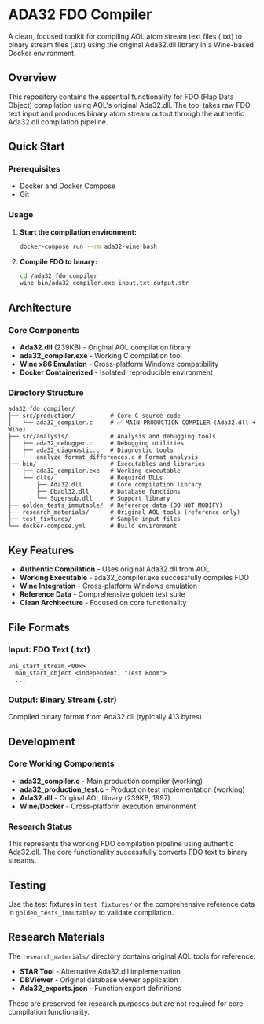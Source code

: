 # ADA32 FDO Compiler

A clean, focused toolkit for compiling AOL atom stream text files (.txt) to binary stream files (.str) using the original Ada32.dll library in a Wine-based Docker environment.

## Overview

This repository contains the essential functionality for FDO (Flap Data Object) compilation using AOL's original Ada32.dll. The tool takes raw FDO text input and produces binary atom stream output through the authentic Ada32.dll compilation pipeline.

## Quick Start

### Prerequisites
- Docker and Docker Compose
- Git

### Usage

1. **Start the compilation environment:**
   ```bash
   docker-compose run --rm ada32-wine bash
   ```

2. **Compile FDO to binary:**
   ```bash
   cd /ada32_fdo_compiler
   wine bin/ada32_compiler.exe input.txt output.str
   ```

## Architecture

### Core Components
- **Ada32.dll** (239KB) - Original AOL compilation library
- **ada32_compiler.exe** - Working C compilation tool
- **Wine x86 Emulation** - Cross-platform Windows compatibility
- **Docker Containerized** - Isolated, reproducible environment

### Directory Structure
```
ada32_fdo_compiler/
├── src/production/          # Core C source code
│   └── ada32_compiler.c     # ✅ MAIN PRODUCTION COMPILER (Ada32.dll + Wine)
├── src/analysis/            # Analysis and debugging tools
│   ├── ada32_debugger.c     # Debugging utilities
│   ├── ada32_diagnostic.c   # Diagnostic tools
│   └── analyze_format_differences.c # Format analysis
├── bin/                     # Executables and libraries
│   ├── ada32_compiler.exe   # Working executable
│   └── dlls/                # Required DLLs
│       ├── Ada32.dll        # Core compilation library
│       ├── Dbaol32.dll      # Database functions
│       └── Supersub.dll     # Support library
├── golden_tests_immutable/  # Reference data (DO NOT MODIFY)
├── research_materials/      # Original AOL tools (reference only)
├── test_fixtures/           # Sample input files
└── docker-compose.yml       # Build environment
```

## Key Features

- **Authentic Compilation** - Uses original Ada32.dll from AOL
- **Working Executable** - ada32_compiler.exe successfully compiles FDO
- **Wine Integration** - Cross-platform Windows emulation
- **Reference Data** - Comprehensive golden test suite
- **Clean Architecture** - Focused on core functionality

## File Formats

### Input: FDO Text (.txt)
```
uni_start_stream <00x>
  man_start_object <independent, "Test Room">
  ...
```

### Output: Binary Stream (.str)
Compiled binary format from Ada32.dll (typically 413 bytes)

## Development

### Core Working Components
- **ada32_compiler.c** - Main production compiler (working)
- **ada32_production_test.c** - Production test implementation (working)
- **Ada32.dll** - Original AOL library (239KB, 1997)
- **Wine/Docker** - Cross-platform execution environment

### Research Status
This represents the working FDO compilation pipeline using authentic Ada32.dll. The core functionality successfully converts FDO text to binary streams.

## Testing

Use the test fixtures in `test_fixtures/` or the comprehensive reference data in `golden_tests_immutable/` to validate compilation.

## Research Materials

The `research_materials/` directory contains original AOL tools for reference:
- **STAR Tool** - Alternative Ada32.dll implementation
- **DBViewer** - Original database viewer application
- **Ada32_exports.json** - Function export definitions

These are preserved for research purposes but are not required for core compilation functionality.
